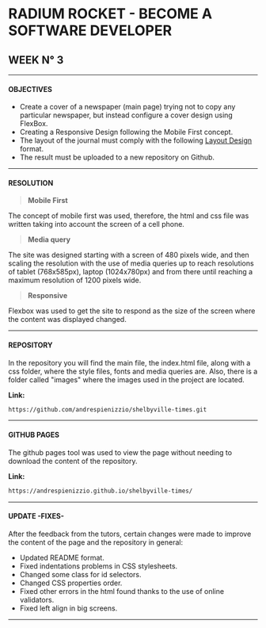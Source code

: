 # RADIUM ROCKET - BECOME A SOFTWARE DEVELOPER

## WEEK N° 3

---
#### OBJECTIVES

* Create a cover of a newspaper (main page) trying not to copy any particular newspaper, but instead configure a cover design using FlexBox.
* Creating a Responsive Design following the Mobile First concept.
* The layout of the journal must comply with the following [Layout Design][df1] format. 
* The result must be uploaded to a new repository on Github.

---
#### RESOLUTION

> **Mobile First**

The concept of mobile first was used, therefore, the html and css file was written taking into account the screen of a cell phone.

> **Media query**

The site was designed starting with a screen of 480 pixels wide, and then scaling the resolution with the use of media queries up to reach resolutions of tablet (768x585px), laptop (1024x780px) and from there until reaching a maximum resolution of 1200 pixels wide.

> **Responsive**

Flexbox was used to get the site to respond as the size of the screen where the content was displayed changed.

---
#### REPOSITORY 

In the repository you will find the main file, the index.html file, along with a css folder, where the style files, fonts and media queries are. Also, there is a folder called "images" where the images used in the project are located.

**Link:**
```sh
https://github.com/andrespienizzio/shelbyville-times.git
```
---

#### GITHUB PAGES 

The github pages tool was used to view the page without needing to download the content of the repository.

**Link:**
```sh
https://andrespienizzio.github.io/shelbyville-times/
```
---

#### UPDATE -FIXES-
After the feedback from the tutors, certain changes were made to improve the content of the page and the repository in general:

* Updated README format.
* Fixed indentations problems in CSS stylesheets.
* Changed some class for id selectors. 
* Changed CSS properties order. 
* Fixed other errors in the html found thanks to the use of online validators.
* Fixed left align in big screens.

---

[df1]: <https://www.w3schools.com/css/css_website_layout.asp>